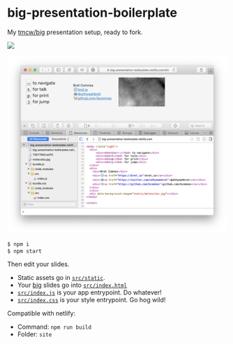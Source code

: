 # big-presentation-boilerplate

My [tmcw/big](https://github.com/tmcw/big) presentation setup, ready to fork.

<img src="https://raw.githubusercontent.com/jlord/forkngo/gh-pages/badges/cobalt.png" width="200">

![screenshot](screenshot.png)

```
$ npm i
$ npm start
```

Then edit your slides.

- Static assets go in [`src/static`](src/static).
- Your [big](https://github.com/tmcw/big) slides go into [`src/index.html`](src/index.html)
- [`src/index.js`](src/index.js) is your app entrypoint.  Do whatever!
- [`src/index.css`](src/index.css) is your style entrypoint.  Go hog wild!

Compatible with netlify:

- Command: `npm run build`
- Folder: `site`
